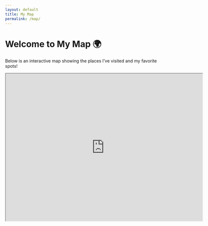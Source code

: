 ```yaml
---
layout: default
title: My Map
permalink: /map/
---
```


# Welcome to My Map 🌍
Below is an interactive map showing the places I’ve visited and my favorite spots!

<iframe src="https://www.google.com/maps/d/embed?mid=1L3pLbmAMhDYFOkN9HmM-LWPGjrvTUJ0&ehbc=2E312F&noprof=1" width="640" height="480"></iframe>